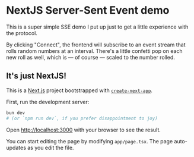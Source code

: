 # NextJS Server-Sent Event demo

This is a super simple SSE demo I put up just to get a little experience
with the protocol.

By clicking "Connect", the frontend will subscribe to an event stream that
rolls random numbers at an interval. There's a little confetti pop on each new roll as well, which is — of course — scaled to the number rolled.

## It's just NextJS!

This is a [Next.js](https://nextjs.org) project bootstrapped with [`create-next-app`](https://nextjs.org/docs/app/api-reference/cli/create-next-app).

First, run the development server:

```bash
bun dev
# (or `npm run dev`, if you prefer disappointment to joy)
```

Open [http://localhost:3000](http://localhost:3000) with your browser to see the result.

You can start editing the page by modifying `app/page.tsx`. The page auto-updates as you edit the file.
